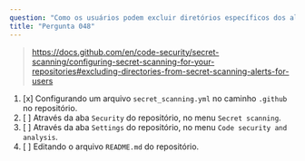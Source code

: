 ```yaml
---
question: "Como os usuários podem excluir diretórios específicos dos alertas de varredura de segredos no GitHub?"
title: "Pergunta 048"
---
```


> https://docs.github.com/en/code-security/secret-scanning/configuring-secret-scanning-for-your-repositories#excluding-directories-from-secret-scanning-alerts-for-users
1. [x] Configurando um arquivo `secret_scanning.yml` no caminho `.github` no repositório.
1. [ ] Através da aba `Security` do repositório, no menu `Secret scanning`.
1. [ ] Através da aba `Settings` do repositório, no menu `Code security and analysis`.
1. [ ] Editando o arquivo `README.md` do repositório.
